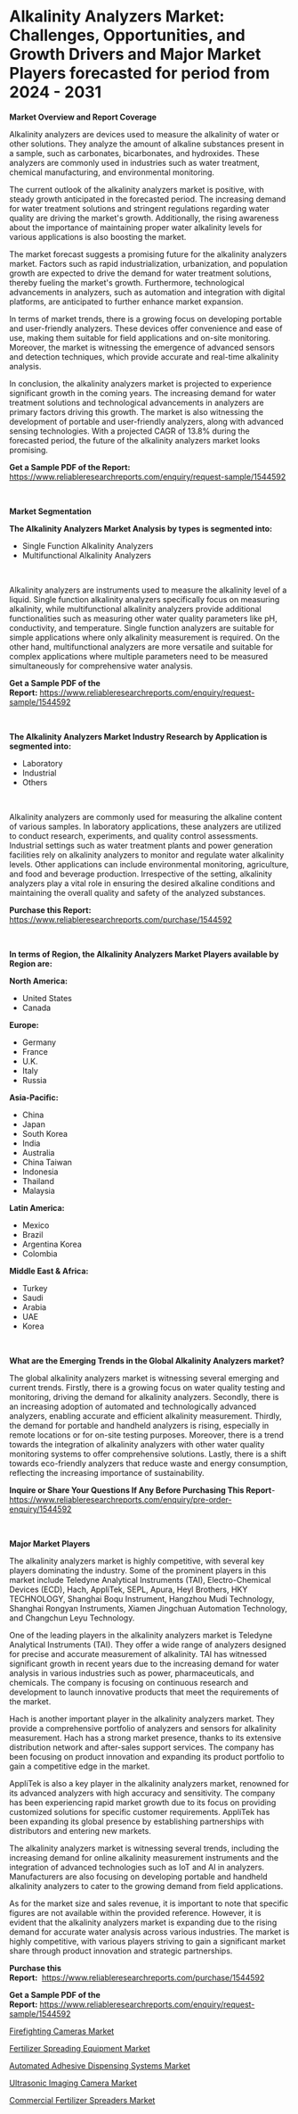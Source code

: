 <p><h1>Alkalinity Analyzers Market: Challenges, Opportunities, and Growth Drivers and Major Market Players forecasted for period from 2024 - 2031</h1></p><p><strong>Market Overview and Report Coverage</strong></p>
<p><p>Alkalinity analyzers are devices used to measure the alkalinity of water or other solutions. They analyze the amount of alkaline substances present in a sample, such as carbonates, bicarbonates, and hydroxides. These analyzers are commonly used in industries such as water treatment, chemical manufacturing, and environmental monitoring.</p><p>The current outlook of the alkalinity analyzers market is positive, with steady growth anticipated in the forecasted period. The increasing demand for water treatment solutions and stringent regulations regarding water quality are driving the market's growth. Additionally, the rising awareness about the importance of maintaining proper water alkalinity levels for various applications is also boosting the market.</p><p>The market forecast suggests a promising future for the alkalinity analyzers market. Factors such as rapid industrialization, urbanization, and population growth are expected to drive the demand for water treatment solutions, thereby fueling the market's growth. Furthermore, technological advancements in analyzers, such as automation and integration with digital platforms, are anticipated to further enhance market expansion.</p><p>In terms of market trends, there is a growing focus on developing portable and user-friendly analyzers. These devices offer convenience and ease of use, making them suitable for field applications and on-site monitoring. Moreover, the market is witnessing the emergence of advanced sensors and detection techniques, which provide accurate and real-time alkalinity analysis.</p><p>In conclusion, the alkalinity analyzers market is projected to experience significant growth in the coming years. The increasing demand for water treatment solutions and technological advancements in analyzers are primary factors driving this growth. The market is also witnessing the development of portable and user-friendly analyzers, along with advanced sensing technologies. With a projected CAGR of 13.8% during the forecasted period, the future of the alkalinity analyzers market looks promising.</p></p>
<p><strong>Get a Sample PDF of the Report:</strong> <a href="https://www.reliableresearchreports.com/enquiry/request-sample/1544592">https://www.reliableresearchreports.com/enquiry/request-sample/1544592</a></p>
<p>&nbsp;</p>
<p><strong>Market Segmentation</strong></p>
<p><strong>The Alkalinity Analyzers Market Analysis by types is segmented into:</strong></p>
<p><ul><li>Single Function Alkalinity Analyzers</li><li>Multifunctional Alkalinity Analyzers</li></ul></p>
<p>&nbsp;</p>
<p><p>Alkalinity analyzers are instruments used to measure the alkalinity level of a liquid. Single function alkalinity analyzers specifically focus on measuring alkalinity, while multifunctional alkalinity analyzers provide additional functionalities such as measuring other water quality parameters like pH, conductivity, and temperature. Single function analyzers are suitable for simple applications where only alkalinity measurement is required. On the other hand, multifunctional analyzers are more versatile and suitable for complex applications where multiple parameters need to be measured simultaneously for comprehensive water analysis.</p></p>
<p><strong>Get a Sample PDF of the Report:</strong>&nbsp;<a href="https://www.reliableresearchreports.com/enquiry/request-sample/1544592">https://www.reliableresearchreports.com/enquiry/request-sample/1544592</a></p>
<p>&nbsp;</p>
<p><strong>The Alkalinity Analyzers Market Industry Research by Application is segmented into:</strong></p>
<p><ul><li>Laboratory</li><li>Industrial</li><li>Others</li></ul></p>
<p>&nbsp;</p>
<p><p>Alkalinity analyzers are commonly used for measuring the alkaline content of various samples. In laboratory applications, these analyzers are utilized to conduct research, experiments, and quality control assessments. Industrial settings such as water treatment plants and power generation facilities rely on alkalinity analyzers to monitor and regulate water alkalinity levels. Other applications can include environmental monitoring, agriculture, and food and beverage production. Irrespective of the setting, alkalinity analyzers play a vital role in ensuring the desired alkaline conditions and maintaining the overall quality and safety of the analyzed substances.</p></p>
<p><strong>Purchase this Report:</strong>&nbsp; <a href="https://www.reliableresearchreports.com/purchase/1544592">https://www.reliableresearchreports.com/purchase/1544592</a></p>
<p>&nbsp;</p>
<p><strong>In terms of Region, the Alkalinity Analyzers Market Players available by Region are:</strong></p>
<p>
    <p> <strong> North America: </strong>
        <ul>
            <li>United States</li>
            <li>Canada</li>
        </ul>
        </p> 
    <p> <strong> Europe: </strong>
        <ul>
            <li>Germany</li>
            <li>France</li>
            <li>U.K.</li>
            <li>Italy</li>
            <li>Russia</li>
        </ul>
        </p> 
    <p> <strong> Asia-Pacific: </strong>
        <ul>
            <li>China</li>
            <li>Japan</li>
            <li>South Korea</li>
            <li>India</li>
            <li>Australia</li>
            <li>China Taiwan</li>
            <li>Indonesia</li>
            <li>Thailand</li>
            <li>Malaysia</li>
        </ul>
        </p> 
    <p> <strong> Latin America: </strong>
        <ul>
            <li>Mexico</li>
            <li>Brazil</li>
            <li>Argentina Korea</li>
            <li>Colombia</li>
        </ul>
        </p> 
    <p> <strong> Middle East & Africa: </strong>
        <ul>
            <li>Turkey</li>
            <li>Saudi</li>
            <li>Arabia</li>
            <li>UAE</li>
            <li>Korea</li>
        </ul>
    </p>
    </p>
<p>&nbsp;</p>
<p><strong>What are the Emerging Trends in the Global Alkalinity Analyzers market?</strong></p>
<p><p>The global alkalinity analyzers market is witnessing several emerging and current trends. Firstly, there is a growing focus on water quality testing and monitoring, driving the demand for alkalinity analyzers. Secondly, there is an increasing adoption of automated and technologically advanced analyzers, enabling accurate and efficient alkalinity measurement. Thirdly, the demand for portable and handheld analyzers is rising, especially in remote locations or for on-site testing purposes. Moreover, there is a trend towards the integration of alkalinity analyzers with other water quality monitoring systems to offer comprehensive solutions. Lastly, there is a shift towards eco-friendly analyzers that reduce waste and energy consumption, reflecting the increasing importance of sustainability.</p></p>
<p><strong>Inquire or Share Your Questions If Any Before Purchasing This Report</strong>- <a href="https://www.reliableresearchreports.com/enquiry/pre-order-enquiry/1544592">https://www.reliableresearchreports.com/enquiry/pre-order-enquiry/1544592</a></p>
<p>&nbsp;</p>
<p><strong>Major Market Players</strong></p>
<p><p>The alkalinity analyzers market is highly competitive, with several key players dominating the industry. Some of the prominent players in this market include Teledyne Analytical Instruments (TAI), Electro-Chemical Devices (ECD), Hach, AppliTek, SEPL, Apura, Heyl Brothers, HKY TECHNOLOGY, Shanghai Boqu Instrument, Hangzhou Mudi Technology, Shanghai Rongyan Instruments, Xiamen Jingchuan Automation Technology, and Changchun Leyu Technology.</p><p>One of the leading players in the alkalinity analyzers market is Teledyne Analytical Instruments (TAI). They offer a wide range of analyzers designed for precise and accurate measurement of alkalinity. TAI has witnessed significant growth in recent years due to the increasing demand for water analysis in various industries such as power, pharmaceuticals, and chemicals. The company is focusing on continuous research and development to launch innovative products that meet the requirements of the market.</p><p>Hach is another important player in the alkalinity analyzers market. They provide a comprehensive portfolio of analyzers and sensors for alkalinity measurement. Hach has a strong market presence, thanks to its extensive distribution network and after-sales support services. The company has been focusing on product innovation and expanding its product portfolio to gain a competitive edge in the market.</p><p>AppliTek is also a key player in the alkalinity analyzers market, renowned for its advanced analyzers with high accuracy and sensitivity. The company has been experiencing rapid market growth due to its focus on providing customized solutions for specific customer requirements. AppliTek has been expanding its global presence by establishing partnerships with distributors and entering new markets.</p><p>The alkalinity analyzers market is witnessing several trends, including the increasing demand for online alkalinity measurement instruments and the integration of advanced technologies such as IoT and AI in analyzers. Manufacturers are also focusing on developing portable and handheld alkalinity analyzers to cater to the growing demand from field applications.</p><p>As for the market size and sales revenue, it is important to note that specific figures are not available within the provided reference. However, it is evident that the alkalinity analyzers market is expanding due to the rising demand for accurate water analysis across various industries. The market is highly competitive, with various players striving to gain a significant market share through product innovation and strategic partnerships.</p></p>
<p><strong>Purchase this Report:</strong>&nbsp;&nbsp;<a href="https://www.reliableresearchreports.com/purchase/1544592">https://www.reliableresearchreports.com/purchase/1544592</a></p>
<p></p>
<p><strong>Get a Sample PDF of the Report:</strong>&nbsp;<a href="https://www.reliableresearchreports.com/enquiry/request-sample/1544592">https://www.reliableresearchreports.com/enquiry/request-sample/1544592</a></p>
<p><p><a href="https://github.com/scarol104/Market-Research-Report-List-2/blob/main/firefighting-cameras-market.md">Firefighting Cameras Market</a></p><p><a href="https://github.com/mahnoor2003/Market-Research-Report-List-2/blob/main/fertilizer-spreading-equipment-market.md">Fertilizer Spreading Equipment Market</a></p><p><a href="https://github.com/maliyahmorrow6654/Market-Research-Report-List-2/blob/main/automated-adhesive-dispensing-systems-market.md">Automated Adhesive Dispensing Systems Market</a></p><p><a href="https://github.com/deliacustodio40/Market-Research-Report-List-2/blob/main/ultrasonic-imaging-camera-market.md">Ultrasonic Imaging Camera Market</a></p><p><a href="https://github.com/abdelrhmankishk22/Market-Research-Report-List-2/blob/main/commercial-fertilizer-spreaders-market.md">Commercial Fertilizer Spreaders Market</a></p></p>